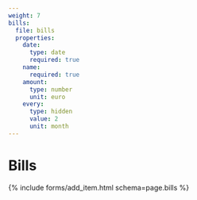 ```yaml
---
weight: 7
bills:
  file: bills
  properties:
    date:
      type: date
      required: true
    name:
      required: true
    amount:
      type: number
      unit: euro
    every:
      type: hidden
      value: 2
      unit: month
---
```


# Bills

{% include forms/add_item.html schema=page.bills %}
